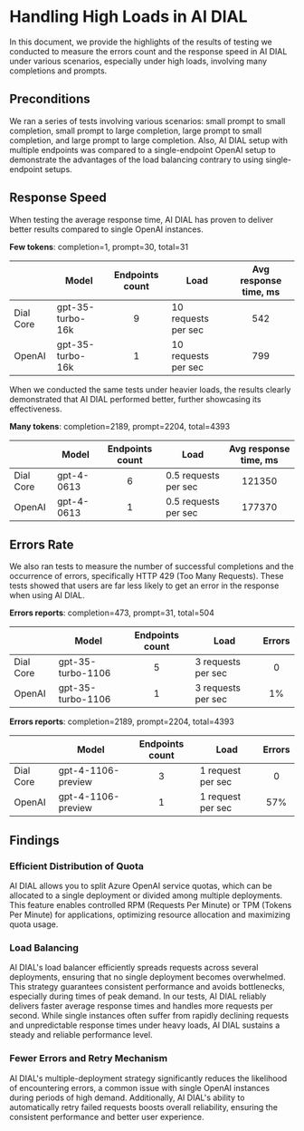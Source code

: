# Handling High Loads in AI DIAL

In this document, we provide the highlights of the results of testing we conducted to measure the errors count and the response speed in AI DIAL under various scenarios, especially under high loads, involving many completions and prompts. 

## Preconditions

We ran a series of tests involving various scenarios: small prompt to small completion, small prompt to large completion, large prompt to small completion, and large prompt to large completion. 
Also, AI DIAL setup with multiple endpoints was compared to a single-endpoint OpenAI setup to demonstrate the advantages of the load balancing contrary to using single-endpoint setups. 

## Response Speed

When testing the average response time, AI DIAL has proven to deliver better results compared to single OpenAI instances.

**Few tokens**: completion=1, prompt=30, total=31

|	|Model|Endpoints count|Load	|Avg response time, ms|
|--|--|:--:|--|:--:|
|Dial Core|	gpt-35-turbo-16k|	9	|10 requests per sec|	542|
|OpenAI|	gpt-35-turbo-16k|	1	|10 requests per sec|	799|

When we conducted the same tests under heavier loads, the results clearly demonstrated that AI DIAL performed better, further showcasing its effectiveness.

**Many tokens**: completion=2189, prompt=2204, total=4393

|	|Model|Endpoints count|Load	|Avg response time, ms|
|--|--|:--:|--|:--:|
|Dial Core|	gpt-4-0613|	6|	0.5 requests per sec|	121350|
|OpenAI|	gpt-4-0613|	1|	0.5 requests per sec|	177370|

## Errors Rate

We also ran tests to measure the number of successful completions and the occurrence of errors, specifically HTTP 429 (Too Many Requests). These tests showed that users are far less likely to get an error in the response when using AI DIAL.

**Errors reports**: completion=473, prompt=31, total=504

|	|Model|Endpoints count|Load	|	Errors|
|--|--|:--:|--|:--:|
|Dial Core|	gpt-35-turbo-1106|	5|	3 requests per sec|	0|
|OpenAI|	gpt-35-turbo-1106|	1|	3 requests per sec|	1%|

**Errors reports**: completion=2189, prompt=2204, total=4393

|	|Model|Endpoints count|Load	|	Errors|
|--|--|:--:|--|:--:|
|Dial Core|	gpt-4-1106-preview|	3|	1 request per sec|	0|
|OpenAI|	gpt-4-1106-preview|	1	|1 request per sec	|57%|

## Findings

### Efficient Distribution of Quota

AI DIAL allows you to split Azure OpenAI service quotas, which can be allocated to a single deployment or divided among multiple deployments. This feature enables controlled RPM (Requests Per Minute) or TPM (Tokens Per Minute) for applications, optimizing resource allocation and maximizing quota usage.

### Load Balancing

AI DIAL's load balancer efficiently spreads requests across several deployments, ensuring that no single deployment becomes overwhelmed. This strategy guarantees consistent performance and avoids bottlenecks, especially during times of peak demand. In our tests, AI DIAL reliably delivers faster average response times and handles more requests per second. While single instances often suffer from rapidly declining requests and unpredictable response times under heavy loads, AI DIAL sustains a steady and reliable performance level.

### Fewer Errors and Retry Mechanism

AI DIAL's multiple-deployment strategy significantly reduces the likelihood of encountering errors, a common issue with single OpenAI instances during periods of high demand. Additionally, AI DIAL's ability to automatically retry failed requests boosts overall reliability, ensuring the consistent performance and better user experience.
